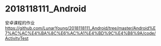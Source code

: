 # 2018118111_Android
安卓课程的作业
<https://github.com/LunarYoung/2018118111_Android/tree/master/Android%E7%AC%AC%E4%BA%8C%E6%AC%A1%E4%BD%9C%E4%B8%9A/code/ActivityTest>
